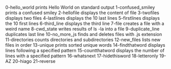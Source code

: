 0-hello_world prints Hello World on standard output
1-confused_smiley prints a confused smiley
2-hellofile displays the content of file
3-twofiles displays two files 
4-lastlines displays the 10 last lines
5-firstlines displays the 10 first lines
6-third_line displays the third line
7-file creates a file with a weird name
8-cwd_state writes results of ls -la into a file
9-duplicate_line duplicates last line
10-no_more_js finds and deletes files with .js extension
11-directories counts directories and subdirectories
12-new_files lists new files in order
13-unique prints sorted unique words
14-findthatword displays lines following a specified pattern
15-countthatword displays the number of lines with a specified pattern
16-whatsnext
17-hidethisword
18-letteronly
19-AZ
20-hiago
21-reverse
